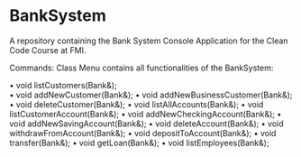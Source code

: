 # BankSystem
A repository containing the Bank System Console Application for the Clean Code   Course at FMI. 

Commands:
Class Menu contains all functionalities of the BankSystem:

•	    void listCustomers(Bank&);  
•		void addNewCustomer(Bank&);
•		void addNewBusinessCustomer(Bank&);
•		void deleteCustomer(Bank&);
•		void listAllAccounts(Bank&);
•		void listCustomerAccount(Bank&);
•		void addNewCheckingAccount(Bank&);
•		void addNewSavingAccount(Bank&);
•		void deleteAccount(Bank&);
•		void withdrawFromAccount(Bank&);
•		void depositToAccount(Bank&);
•		void transfer(Bank&);
•		void getLoan(Bank&);
•		void listEmployees(Bank&);
